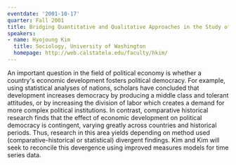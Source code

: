 ```yaml
---
eventdate: '2001-10-17'
quarter: Fall 2001
title: Bridging Quantitative and Qualitative Approaches in the Study of Democracy
speakers:
- name: Hyojoung Kim
  title: Sociology, University of Washington
  homepage: http://web.calstatela.edu/faculty/hkim/
---
```

An important question in the field of political economy is whether a country's economic development fosters political democracy. For example, using statistical analyses of nations, scholars have concluded that development increases democracy by producing a middle class and tolerant attitudes, or by increasing the division of labor which creates a demand for more complex political institutions. In contrast, comparative historical research finds that the effect of economic development on political democracy is contingent, varying greatly across countries and historical periods. Thus, research in this area yields depending on method used (comparative-historical or statistical) divergent findings. Kim and Kim will seek to reconcile this devergence using improved measures models for time series data.